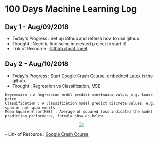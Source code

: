 # 100 Days Machine Learning Log

## Day 1 - Aug/09/2018
- Today's Progress : Set up Github and refresh how to use github.
- Thought : Need to find some interested project to start it!
- Link of Resource : <a href="https://education.github.com/git-cheat-sheet-education.pdf">Github cheat sheet</a>

## Day 2 - Aug/10/2018
- Today's Progress : Start Google Crash Course, embedded Latex in the github.
- Thought : Regression vs Classification, MSE
```
Regression : A Regression model predict continuous value, e.g. house price
Classification : A Classification model predict discrete values, e.g. spam or not spam emails
Mean Square Error(MSE) : Average of squared loss indicated the model prediction performance, formula show as below
```
<p align ="center">
<img src="https://latex.codecogs.com/svg.latex?\frac{1}{N}%20\sum_{(x,y)\in%20D}%20(y%20-%20prediction(x))^2%20x=\frac{-b\pm\sqrt{b^2-4ac}}{2a}" />
</p>
- Link of Resource : <a href="https://developers.google.com/machine-learning/crash-course/">Google Crash Course</a>
